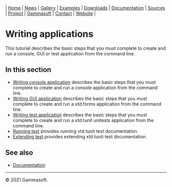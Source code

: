 | [Home](home.md) | [News](news.md) | [Gallery](gallery.md) | [Examples](examples.md) | [Downloads](downloads.md) | [Documentation](documentation.md) | [Sources](https://github.com/gammasoft71/xtd) | [Project](https://sourceforge.net/projects/xtdpro/) | [Gammasoft](gammasoft.md)  | [Contact](contact.md) | [Website](https://gammasoft71.wixsite.com/xtdpro) |

# Writing applications

This tutorial describes the basic steps that you must complete to create and run a console, GUI or test application from the command line.

## In this section

* [Writing console application](writing_console_application.md) describes the basic steps that you must complete to create and run a console application from the command line.
* [Writing GUI application](writing_gui_application.md) describes the basic steps that you must complete to create and run a xtd.forms application from the command line.
* [Writing test application](writing_test_application.md) describes the basic steps that you must complete to create and run a xtd.tunit unitests application from the command line.
* [Running test](running_test.md) provides running xtd.tunit test documentation.
* [Extending test](extending_test.md) provides extending xtd.tunit test documentation.

## See also

* [Documentation](documentation.md)

______________________________________________________________________________________________

© 2021 Gammasoft.
